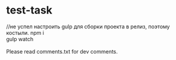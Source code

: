 # test-task
//не успел настроить gulp для сборки проекта в релиз, поэтому костыли.
npm i <br />
gulp watch<br />
<br />
Please read comments.txt for dev comments.
